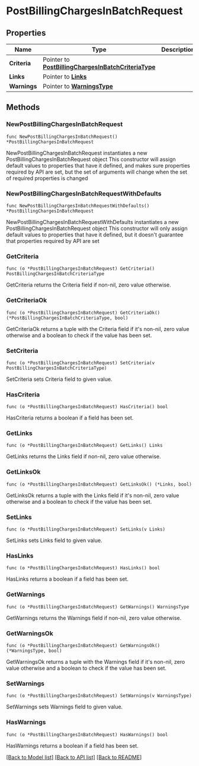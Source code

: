 # PostBillingChargesInBatchRequest

## Properties

Name | Type | Description | Notes
------------ | ------------- | ------------- | -------------
**Criteria** | Pointer to [**PostBillingChargesInBatchCriteriaType**](PostBillingChargesInBatchCriteriaType.md) |  | [optional] 
**Links** | Pointer to [**Links**](Links.md) |  | [optional] 
**Warnings** | Pointer to [**WarningsType**](WarningsType.md) |  | [optional] 

## Methods

### NewPostBillingChargesInBatchRequest

`func NewPostBillingChargesInBatchRequest() *PostBillingChargesInBatchRequest`

NewPostBillingChargesInBatchRequest instantiates a new PostBillingChargesInBatchRequest object
This constructor will assign default values to properties that have it defined,
and makes sure properties required by API are set, but the set of arguments
will change when the set of required properties is changed

### NewPostBillingChargesInBatchRequestWithDefaults

`func NewPostBillingChargesInBatchRequestWithDefaults() *PostBillingChargesInBatchRequest`

NewPostBillingChargesInBatchRequestWithDefaults instantiates a new PostBillingChargesInBatchRequest object
This constructor will only assign default values to properties that have it defined,
but it doesn't guarantee that properties required by API are set

### GetCriteria

`func (o *PostBillingChargesInBatchRequest) GetCriteria() PostBillingChargesInBatchCriteriaType`

GetCriteria returns the Criteria field if non-nil, zero value otherwise.

### GetCriteriaOk

`func (o *PostBillingChargesInBatchRequest) GetCriteriaOk() (*PostBillingChargesInBatchCriteriaType, bool)`

GetCriteriaOk returns a tuple with the Criteria field if it's non-nil, zero value otherwise
and a boolean to check if the value has been set.

### SetCriteria

`func (o *PostBillingChargesInBatchRequest) SetCriteria(v PostBillingChargesInBatchCriteriaType)`

SetCriteria sets Criteria field to given value.

### HasCriteria

`func (o *PostBillingChargesInBatchRequest) HasCriteria() bool`

HasCriteria returns a boolean if a field has been set.

### GetLinks

`func (o *PostBillingChargesInBatchRequest) GetLinks() Links`

GetLinks returns the Links field if non-nil, zero value otherwise.

### GetLinksOk

`func (o *PostBillingChargesInBatchRequest) GetLinksOk() (*Links, bool)`

GetLinksOk returns a tuple with the Links field if it's non-nil, zero value otherwise
and a boolean to check if the value has been set.

### SetLinks

`func (o *PostBillingChargesInBatchRequest) SetLinks(v Links)`

SetLinks sets Links field to given value.

### HasLinks

`func (o *PostBillingChargesInBatchRequest) HasLinks() bool`

HasLinks returns a boolean if a field has been set.

### GetWarnings

`func (o *PostBillingChargesInBatchRequest) GetWarnings() WarningsType`

GetWarnings returns the Warnings field if non-nil, zero value otherwise.

### GetWarningsOk

`func (o *PostBillingChargesInBatchRequest) GetWarningsOk() (*WarningsType, bool)`

GetWarningsOk returns a tuple with the Warnings field if it's non-nil, zero value otherwise
and a boolean to check if the value has been set.

### SetWarnings

`func (o *PostBillingChargesInBatchRequest) SetWarnings(v WarningsType)`

SetWarnings sets Warnings field to given value.

### HasWarnings

`func (o *PostBillingChargesInBatchRequest) HasWarnings() bool`

HasWarnings returns a boolean if a field has been set.


[[Back to Model list]](../README.md#documentation-for-models) [[Back to API list]](../README.md#documentation-for-api-endpoints) [[Back to README]](../README.md)


